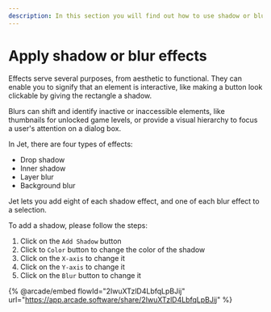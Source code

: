```yaml
---
description: In this section you will find out how to use shadow or blur effects
---
```


# Apply shadow or blur effects

Effects serve several purposes, from aesthetic to functional. They can enable you to signify that an element is interactive, like making a button look clickable by giving the rectangle a shadow.

Blurs can shift and identify inactive or inaccessible elements, like thumbnails for unlocked game levels, or provide a visual hierarchy to focus a user's attention on a dialog box.

In Jet, there are four types of effects:

* Drop shadow
* Inner shadow
* Layer blur
* Background blur

Jet lets you add eight of each shadow effect, and one of each blur effect to a selection.

To add a shadow, please follow the steps:

1. Click on the `Add Shadow` button
2. Click to `Color` button to change the color of the shadow
3. Click on the `X-axis` to change it
4. Click on the `Y-axis` to change it
5. Click on the `Blur` button to change it

{% @arcade/embed flowId="2IwuXTzlD4LbfqLpBJij" url="https://app.arcade.software/share/2IwuXTzlD4LbfqLpBJij" %}
